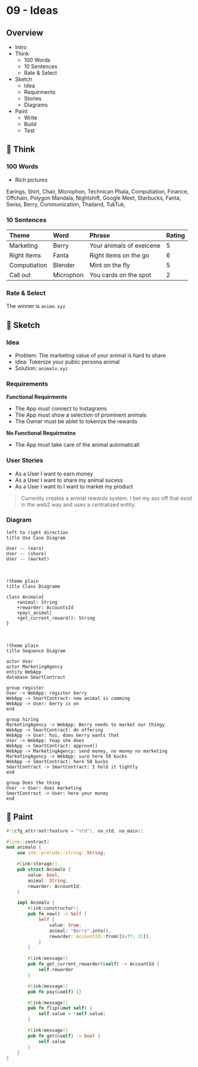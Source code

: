 # 09 - Ideas

## Overview

- Intro
- Think
    - 100 Words
    - 10 Sentences
    - Rate & Select
- Sketch
    - Idea
    - Requirments
    - Stories
    - Diagrams
- Paint
    - Write
    - Build
    - Test
    
## :brain: Think

### 100 Words

- Rich pictures

Earings, Shirt, Chair, Microphon, Technican
Phala, Computiation, Finance, Offchain, Polygon
Mandala, Nightshift, Google Meet, Starbucks, Fanta,
Swiss, Berry, Communication, Thailand, TukTuk, 


### 10 Sentences

| Theme | Word | Phrase | Rating| 
|:-|:-|:-|:-|
| Marketing | Berry | Your animals of exelcene | 5|
| Right Items | Fanta | Right items on the go |6|
| Computiation | Blender | Mint on the fly | 5|
| Call out | Microphon | You cards on the spot | 2|

### Rate & Select

The winner is `animo.xyz`

## :pencil: Sketch

### Idea

- Problem: The marketing value of your animal is hard to share
- Idea: Tokenize your public persona animal
- Solution: `animalo.xyz`

### Requirements

**Functional Requirments**
- The App must connect to Instagrams
- The App must show a selection of prominent animals
- The Owner must be ablet to tokenize the rewards

**No Functional Requirmetns**
- The App must take care of the animal automaticall

### User Stories

- As a User I want to earn money
- As a User I want to share my animal sucess
- As a User I want to I want to market my product

> Currently creates a animal rewards system. 
> I bet my ass off that exist in the web2 way and uses a centralized entity.

### Diagram

```plantuml
left to right direction
title Use Case Diagram

User -- (earn)
User -- (share)
User -- (market)

```
</br>

```plantuml
!theme plain
title Class Diagramm

class Animalo{
    +animal: String
    +rewarder: AccountsId
    +pay(_animal)
    +get_current_reward(): String
}
```

</br>

```plantuml
!theme plain
title Sequence Diagram

actor User 
actor MarketingAgency
entity WebApp
database SmartContract

group register
User -> WebApp: register berry
WebApp -> SmartContract: new animal is comming
WebApp -> User: berry is on 
end

group hiring
MarketingAgency -> WebApp: Berry needs to market our thingy
WebApp -> SmartContract: do offering
WebApp -> User: hoi, does berry wants that
User -> WebApp: Yeap she does
WebApp -> SmartContract: approve()
WebApp -> MarketingAgency: send money, no money no marketing
MarketingAgency -> WebApp: sure here 50 bucks
WebApp -> SmartContract: here 50 bucks
SmartContract -> SmartContract: I hold it tightly
end

group Does the thing
User -> User: does marketing
SmartContract -> User: here your money
end
``` 

## :art: Paint

```rust
#![cfg_attr(not(feature = "std"), no_std, no_main)]

#[ink::contract]
mod animalo {
    use ink::prelude::string::String;

    #[ink(storage)]
    pub struct Animalo {
        value: bool,
        animal: String,
        rewarder: AccountId,
    }

    impl Animalo {
        #[ink(constructor)]
        pub fn new() -> Self {
            Self {
                value: true,
                animal: "Berry".into(),
                rewarder: AccountId::from([0xff; 32]),
            }
        }

        #[ink(message)]
        pub fn get_current_rewarder(&self) -> AccountId {
            self.rewarder
        }

        #[ink(message)]
        pub fn pay(&self) {}

        #[ink(message)]
        pub fn flip(&mut self) {
            self.value = !self.value;
        }

        #[ink(message)]
        pub fn get(&self) -> bool {
            self.value
        }
    }
}

```






